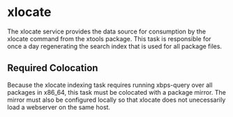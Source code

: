 # xlocate

The xlocate service provides the data source for consumption by the
xlocate command from the xtools package.  This task is responsible for
once a day regenerating the search index that is used for all package
files.

## Required Colocation

Because the xlocate indexing task requires running xbps-query over all
packages in x86_64, this task must be colocated with a package mirror.
The mirror must also be configured locally so that xlocate does not
unecessarily load a webserver on the same host.

